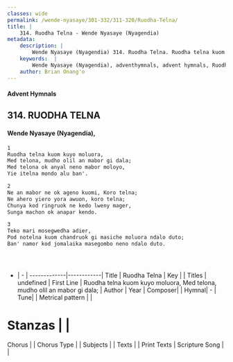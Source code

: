 ```yaml
---
classes: wide
permalink: /wende-nyasaye/301-332/311-320/Ruodha-Telna/
title: |
    314. Ruodha Telna - Wende Nyasaye (Nyagendia)
metadata:
    description: |
        Wende Nyasaye (Nyagendia) 314. Ruodha Telna. Ruodha telna kuom kuyo moluora, Med telona, mudho olil an mabor gi dala; Med telona ok anyal neno mabor moloyo, Yie itelna mondo alu ban'.  
    keywords:  |
        Wende Nyasaye (Nyagendia), adventhymnals, advent hymnals, Ruodha Telna, Ruodha telna kuom kuyo moluora, Med telona, mudho olil an mabor gi dala;. 
    author: Brian Onang'o
---
```


#### Advent Hymnals
## 314. RUODHA TELNA
####  Wende Nyasaye (Nyagendia),

```txt
1
Ruodha telna kuom kuyo moluora,
Med telona, mudho olil an mabor gi dala;
Med telona ok anyal neno mabor moloyo,
Yie itelna mondo alu ban'.

2
Ne an mabor ne ok ageno kuomi, Koro telna;
Ne ahero yiero yora awuon, koro telna;
Chunya kod ringruok ne kedo lweny mager,
Sunga machon ok anapar kendo.

3
Teko mari mosegwedha adier,
Pod notelna kuom chandruok gi masiche moluora ndalo duto;
Ban' namor kod jomalaika masegombo neno ndalo duto.





```

- |   -  |
-------------|------------|
Title | Ruodha Telna |
Key |  |
Titles | undefined |
First Line | Ruodha telna kuom kuyo moluora, Med telona, mudho olil an mabor gi dala; |
Author | 
Year | 
Composer| |
Hymnal|  - |
Tune|  |
Metrical pattern | |
# Stanzas |  |
Chorus |  |
Chorus Type |  |
Subjects | |
Texts |  |
Print Texts | 
Scripture Song |  |
    
